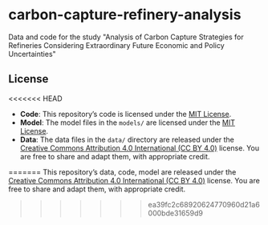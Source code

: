 # carbon-capture-refinery-analysis
Data and code for the study "Analysis of Carbon Capture Strategies for Refineries Considering Extraordinary Future Economic and Policy Uncertainties"

## License

<<<<<<< HEAD
- **Code**: This repository’s code is licensed under the [MIT License](LICENSE).
- **Model**: The model files in the `models/` are licensed under the [MIT License](LICENSE).
- **Data**: The data files in the `data/` directory are released under the [Creative Commons Attribution 4.0 International (CC BY 4.0)](https://creativecommons.org/licenses/by/4.0/) license. You are free to share and adapt them, with appropriate credit.

=======
This repository’s data, code, model are released under the [Creative Commons Attribution 4.0 International (CC BY 4.0)](https://creativecommons.org/licenses/by/4.0/) license. You are free to share and adapt them, with appropriate credit.
>>>>>>> ea39fc2c68920624770960d21a6000bde31659d9
